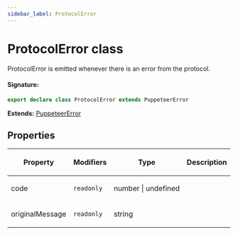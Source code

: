 ```yaml
---
sidebar_label: ProtocolError
---
```


# ProtocolError class

ProtocolError is emitted whenever there is an error from the protocol.

#### Signature:

```typescript
export declare class ProtocolError extends PuppeteerError
```

**Extends:** [PuppeteerError](./puppeteer.puppeteererror.md)

## Properties

<table><thead><tr><th>

Property

</th><th>

Modifiers

</th><th>

Type

</th><th>

Description

</th></tr></thead>
<tbody><tr><td>

code

</td><td>

`readonly`

</td><td>

number \| undefined

</td><td>

</td></tr>
<tr><td>

originalMessage

</td><td>

`readonly`

</td><td>

string

</td><td>

</td></tr>
</tbody></table>
